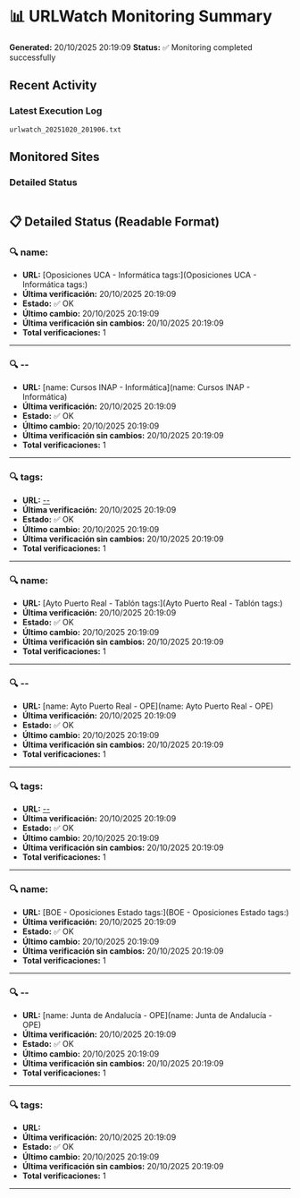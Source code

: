 # 📊 URLWatch Monitoring Summary

**Generated:** 20/10/2025 20:19:09
**Status:** ✅ Monitoring completed successfully

## Recent Activity

### Latest Execution Log
`urlwatch_20251020_201906.txt`

## Monitored Sites

### Detailed Status
```
```

## 📋 Detailed Status (Readable Format)

### 🔍 name:

- **URL:** [Oposiciones UCA - Informática	tags:](Oposiciones UCA - Informática	tags:)
- **Última verificación:** 20/10/2025 20:19:09
- **Estado:** ✅ OK
- **Último cambio:** 20/10/2025 20:19:09
- **Última verificación sin cambios:** 20/10/2025 20:19:09
- **Total verificaciones:** 1

---

### 🔍 --

- **URL:** [name: Cursos INAP - Informática](name: Cursos INAP - Informática)
- **Última verificación:** 20/10/2025 20:19:09
- **Estado:** ✅ OK
- **Último cambio:** 20/10/2025 20:19:09
- **Última verificación sin cambios:** 20/10/2025 20:19:09
- **Total verificaciones:** 1

---

### 🔍 tags:

- **URL:** [--](--)
- **Última verificación:** 20/10/2025 20:19:09
- **Estado:** ✅ OK
- **Último cambio:** 20/10/2025 20:19:09
- **Última verificación sin cambios:** 20/10/2025 20:19:09
- **Total verificaciones:** 1

---

### 🔍 name:

- **URL:** [Ayto Puerto Real - Tablón	tags:](Ayto Puerto Real - Tablón	tags:)
- **Última verificación:** 20/10/2025 20:19:09
- **Estado:** ✅ OK
- **Último cambio:** 20/10/2025 20:19:09
- **Última verificación sin cambios:** 20/10/2025 20:19:09
- **Total verificaciones:** 1

---

### 🔍 --

- **URL:** [name: Ayto Puerto Real - OPE](name: Ayto Puerto Real - OPE)
- **Última verificación:** 20/10/2025 20:19:09
- **Estado:** ✅ OK
- **Último cambio:** 20/10/2025 20:19:09
- **Última verificación sin cambios:** 20/10/2025 20:19:09
- **Total verificaciones:** 1

---

### 🔍 tags:

- **URL:** [--](--)
- **Última verificación:** 20/10/2025 20:19:09
- **Estado:** ✅ OK
- **Último cambio:** 20/10/2025 20:19:09
- **Última verificación sin cambios:** 20/10/2025 20:19:09
- **Total verificaciones:** 1

---

### 🔍 name:

- **URL:** [BOE - Oposiciones Estado	tags:](BOE - Oposiciones Estado	tags:)
- **Última verificación:** 20/10/2025 20:19:09
- **Estado:** ✅ OK
- **Último cambio:** 20/10/2025 20:19:09
- **Última verificación sin cambios:** 20/10/2025 20:19:09
- **Total verificaciones:** 1

---

### 🔍 --

- **URL:** [name: Junta de Andalucía - OPE](name: Junta de Andalucía - OPE)
- **Última verificación:** 20/10/2025 20:19:09
- **Estado:** ✅ OK
- **Último cambio:** 20/10/2025 20:19:09
- **Última verificación sin cambios:** 20/10/2025 20:19:09
- **Total verificaciones:** 1

---

### 🔍 tags:

- **URL:** []()
- **Última verificación:** 20/10/2025 20:19:09
- **Estado:** ✅ OK
- **Último cambio:** 20/10/2025 20:19:09
- **Última verificación sin cambios:** 20/10/2025 20:19:09
- **Total verificaciones:** 1

---

